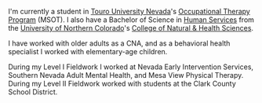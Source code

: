 I'm currently a student in [Touro University Nevada][tun]'s 
[Occupational Therapy Program][msot] (MSOT).  I also have a Bachelor of Science
in [Human Services][hhs] from the [University of Northern Colorado][unco]'s 
[College of Natural & Health Sciences][cnhs].

I have worked with older adults as a CNA, and as a behavioral health specialist 
I worked with elementary-age children.

During my Level I Fieldwork I worked at Nevada Early Intervention Services,
Southern Nevada Adult Mental Health, and Mesa View Physical Therapy.  During my
Level II Fieldwork worked with students at the Clark County School District.

[tun]: http://www.tun.touro.edu/
[msot]: http://tun.touro.edu/programs/college-of-health-and-human-services/occupational-therapy/
[hhs]: http://www.unco.edu/nhs/humanservices/index.htm
[unco]: http://www.unco.edu/
[cnhs]: http://www.unco.edu/nhs/
